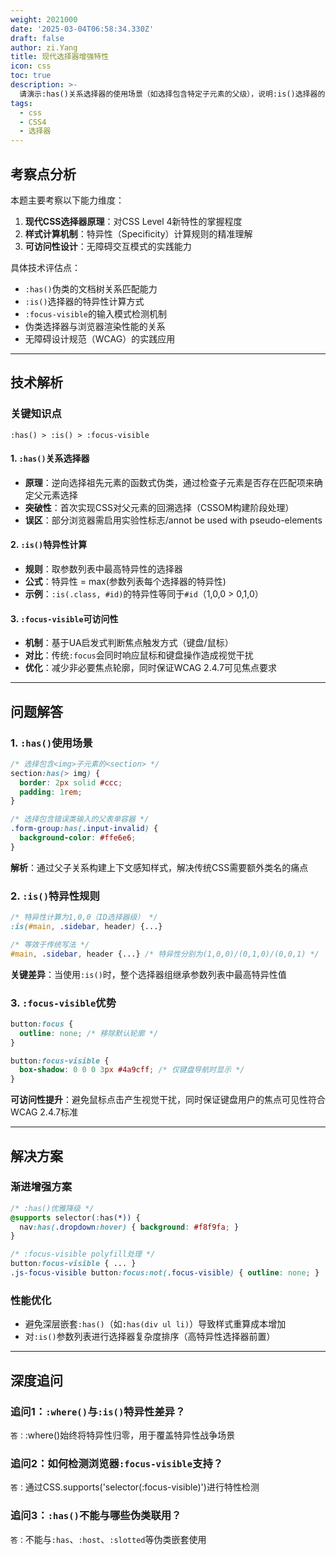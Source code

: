 ```yaml
---
weight: 2021000
date: '2025-03-04T06:58:34.330Z'
draft: false
author: zi.Yang
title: 现代选择器增强特性
icon: css
toc: true
description: >-
  请演示:has()关系选择器的使用场景（如选择包含特定子元素的父级），说明:is()选择器的特异性计算规则，并解释为什么:focus-visible能提升键盘导航的可访问性。
tags:
  - css
  - CSS4
  - 选择器
---
```


## 考察点分析

本题主要考察以下能力维度：

1. **现代CSS选择器原理**：对CSS Level 4新特性的掌握程度
2. **样式计算机制**：特异性（Specificity）计算规则的精准理解
3. **可访问性设计**：无障碍交互模式的实践能力

具体技术评估点：

- `:has()`伪类的文档树关系匹配能力
- `:is()`选择器的特异性计算方式
- `:focus-visible`的输入模式检测机制
- 伪类选择器与浏览器渲染性能的关系
- 无障碍设计规范（WCAG）的实践应用

---

## 技术解析

### 关键知识点

`:has() > :is() > :focus-visible`

#### 1. `:has()`关系选择器

- **原理**：逆向选择祖先元素的函数式伪类，通过检查子元素是否存在匹配项来确定父元素选择
- **突破性**：首次实现CSS对父元素的回溯选择（CSSOM构建阶段处理）
- **误区**：部分浏览器需启用实验性标志/annot be used with pseudo-elements

#### 2. `:is()`特异性计算

- **规则**：取参数列表中最高特异性的选择器
- **公式**：特异性 = max(参数列表每个选择器的特异性)
- **示例**：`:is(.class, #id)`的特异性等同于`#id`（1,0,0 > 0,1,0）

#### 3. `:focus-visible`可访问性

- **机制**：基于UA启发式判断焦点触发方式（键盘/鼠标）
- **对比**：传统`:focus`会同时响应鼠标和键盘操作造成视觉干扰
- **优化**：减少非必要焦点轮廓，同时保证WCAG 2.4.7可见焦点要求

---

## 问题解答

### 1. `:has()`使用场景

```css
/* 选择包含<img>子元素的<section> */
section:has(> img) {
  border: 2px solid #ccc;
  padding: 1rem;
}

/* 选择包含错误类输入的父表单容器 */
.form-group:has(.input-invalid) {
  background-color: #ffe6e6;
}
```

**解析**：通过父子关系构建上下文感知样式，解决传统CSS需要额外类名的痛点

### 2. `:is()`特异性规则

```css
/* 特异性计算为1,0,0（ID选择器级） */
:is(#main, .sidebar, header) {...}

/* 等效于传统写法 */
#main, .sidebar, header {...} /* 特异性分别为(1,0,0)/(0,1,0)/(0,0,1) */
```

**关键差异**：当使用`:is()`时，整个选择器组继承参数列表中最高特异性值

### 3. `:focus-visible`优势

```css
button:focus {
  outline: none; /* 移除默认轮廓 */
}

button:focus-visible {
  box-shadow: 0 0 0 3px #4a9cff; /* 仅键盘导航时显示 */
}
```

**可访问性提升**：避免鼠标点击产生视觉干扰，同时保证键盘用户的焦点可见性符合WCAG 2.4.7标准

---

## 解决方案

### 渐进增强方案

```css
/* :has()优雅降级 */
@supports selector(:has(*)) {
  nav:has(.dropdown:hover) { background: #f8f9fa; }
}

/* :focus-visible polyfill处理 */
button:focus-visible { ... }
.js-focus-visible button:focus:not(.focus-visible) { outline: none; }
```

### 性能优化

- 避免深层嵌套`:has()`（如`:has(div ul li)`）导致样式重算成本增加
- 对`:is()`参数列表进行选择器复杂度排序（高特异性选择器前置）

---

## 深度追问

### 追问1：`:where()`与`:is()`特异性差异？

`答：`:where()始终将特异性归零，用于覆盖特异性战争场景

### 追问2：如何检测浏览器`:focus-visible`支持？

`答：`通过CSS.supports('selector(:focus-visible)')进行特性检测

### 追问3：`:has()`不能与哪些伪类联用？

`答：`不能与`:has`、`:host`、`:slotted`等伪类嵌套使用
